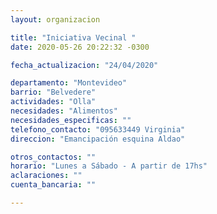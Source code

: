```yaml
---
layout: organizacion

title: "Iniciativa Vecinal "
date: 2020-05-26 20:22:32 -0300

fecha_actualizacion: "24/04/2020"

departamento: "Montevideo"
barrio: "Belvedere"
actividades: "Olla"
necesidades: "Alimentos"
necesidades_especificas: ""
telefono_contacto: "095633449 Virginia"
direccion: "Emancipación esquina Aldao"

otros_contactos: ""
horario: "Lunes a Sábado - A partir de 17hs"
aclaraciones: ""
cuenta_bancaria: ""

---
```

